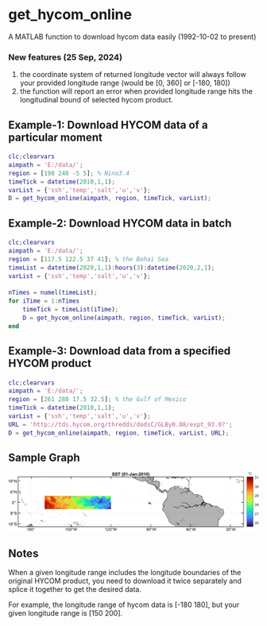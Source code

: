 # get_hycom_online
A MATLAB function to download hycom data easily (1992-10-02 to present)

### New features (25 Sep, 2024)
1. the coordinate system of returned longitude vector will always follow your provided longitude range (would be [0, 360] or [-180, 180])
2. the function will report an error when provided longitude range hits the longitudinal bound of selected hycom product.

## Example-1: Download HYCOM data of a particular moment
```Matlab
clc;clearvars
aimpath = 'E:/data/';
region = [190 240 -5 5]; % Nino3.4
timeTick = datetime(2010,1,1);
varList = {'ssh','temp','salt','u','v'};    
D = get_hycom_online(aimpath, region, timeTick, varList);
```
## Example-2: Download HYCOM data in batch
```Matlab
clc;clearvars
aimpath = 'E:/data/';
region = [117.5 122.5 37 41]; % the Bohai Sea
timeList = datetime(2020,1,1):hours(3):datetime(2020,2,1);
varList = {'ssh','temp','salt','u','v'};

nTimes = numel(timeList);
for iTime = 1:nTimes
    timeTick = timeList(iTime);
    D = get_hycom_online(aimpath, region, timeTick, varList);
end
```
## Example-3: Download data from a specified HYCOM product
```Matlab
clc;clearvars
aimpath = 'E:/data/';
region = [261 280 17.5 32.5]; % the Gulf of Mexico
timeTick = datetime(2010,1,1);
varList = {'ssh','temp','salt','u','v'};    
URL = 'http://tds.hycom.org/thredds/dodsC/GLBy0.08/expt_93.0?';
D = get_hycom_online(aimpath, region, timeTick, varList, URL);
```

## Sample Graph
![avatar](/figures/nino34.png)

## Notes
When a given longitude range includes the longitude boundaries of the original HYCOM product, you need to download it twice separately and splice it together to get the desired data. 

For example, the longitude range of hycom data is [-180 180], but your given longitude range is [150 200].
